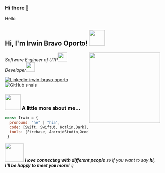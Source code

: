 ### Hi there 👋

<!--
**IrwinBravoOporto/IrwinBravoOporto** is a ✨ _special_ ✨ repository because its `README.md` (this file) appears on your GitHub profile.

Here are some ideas to get you started:

- 🔭 I’m currently working on ...
- 🌱 I’m currently learning ...
- 👯 I’m looking to collaborate on ...
- 🤔 I’m looking for help with ...
- 💬 Ask me about ...
- 📫 How to reach me: ...
- 😄 Pronouns: ...
- ⚡ Fun fact: ...
-->

Hello
<h2> Hi, I'm Irwin Bravo Oporto! <img src="https://giphy.com/stickers/transparent-LXRBO59pLq91n2Ktdu.gif" width="50"></h2>
<img align='right' src="https://giphy.com/gifs/A8oGuqnB7g0xbi6MOj.gif" width="230">
<p><em>Software Engineer of <a https://www.utp.edu.pe/">UTP</a><img src="https://giphy.com/stickers/transparent-LXRBO59pLq91n2Ktdu.gif" width="30"></br>Developer<a></a><img src="https://giphy.com/stickers/transparent-LXRBO59pLq91n2Ktdu.gif" width="30"> 
</em></p>

[![Linkedin: irwin-bravo-oporto](https://img.shields.io/badge/-sinais-blue?style=flat-square&logo=Linkedin&logoColor=white&link=https://www.linkedin.com/in/irwinbravooporto/)](https://www.linkedin.com/in/irwinbravooporto/)
[![GitHub sinais](https://img.shields.io/github/followers/IrwinBravoOporto?label=follow&style=social)](https://github.com/IrwinBravoOporto)

### <img src="https://media.giphy.com/media/VgCDAzcKvsR6OM0uWg/giphy.gif" width="50"> A little more about me... 

```javascript
const Irwin = {
  pronouns: "he" | "him",
  code: [Swift, SwiftUi, Kotlin,Dark],
  tools: [Firebase, AndroidStudio,Xcode, Git],
 }
```
<img src="https://giphy.com/stickers/transparent-LXRBO59pLq91n2Ktdu.gif" width="60"> <em><b>I love connecting with different people</b> so if you want to say <b>hi, I'll be happy to meet you more!</b> :)</em>
